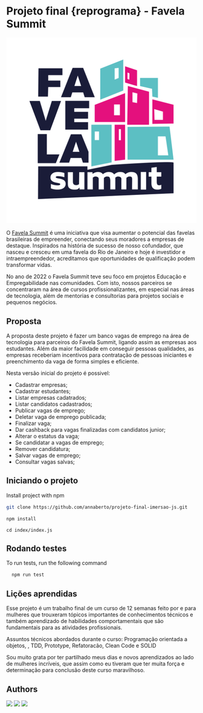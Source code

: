 # Projeto final {reprograma} - Favela Summit

<div align="center">
  <img src="./img/favela-summit.png" alt="favela summit"/>
</div>
<p align="justify">
  
O [Favela Summit](https://favelasummit.com/index) é uma iniciativa que visa aumentar o potencial das favelas brasileiras de empreender, conectando seus moradores a empresas de destaque. Inspirados na história de sucesso de nosso cofundador, que nasceu e cresceu em uma favela do Rio de Janeiro e hoje é investidor e intraempreendedor, acreditamos que oportunidades de qualificação podem transformar vidas.

No ano de 2022 o Favela Summit teve seu foco em projetos Educação e Empregabilidade nas comunidades. Com isto, nossos parceiros se concentraram na área de cursos profissionalizantes, em especial nas áreas de tecnologia, além de mentorias e consultorias para projetos sociais e pequenos negócios.

  </p>
  
## Proposta
A proposta deste projeto é fazer um banco vagas de emprego na área de tecnologia para parceiros do Favela Summit, ligando assim as empresas aos estudantes.  Além da maior facilidade em conseguir pessoas qualidades, as empresas receberiam incentivos para contratação de pessoas iniciantes e preenchimento da vaga de forma simples e eficiente.

Nesta versão inicial do projeto é possivel:

- Cadastrar empresas;
- Cadastrar estudantes;
- Listar empresas cadatrados;
- Listar candidatos cadastrados;
- Publicar vagas de emprego;
- Deletar vaga de emprego publicada;
- Finalizar vaga;
- Dar cashback para vagas finalizadas com candidatos junior;
- Alterar o estatus da vaga;
- Se candidatar a vagas de emprego;
- Remover candidatura;
- Salvar vagas de emprego;
- Consultar vagas salvas;

## Iniciando o projeto

Install project with npm

```bash
git clone https://github.com/annaberto/projeto-final-imersao-js.git
```

```
npm install
```

```
cd index/index.js
```

## Rodando testes

To run tests, run the following command

```bash
  npm run test
```

## Lições aprendidas

Esse projeto é um trabalho final de um curso de 12 semanas feito por e para mulheres que trouxeram tópicos importantes de conhecimentos técnicos e também aprendizado de habilidades comportamentais que são fundamentais para as atividades profissionais.

Assuntos técnicos abordados durante o curso: Programação orientada a objetos, , TDD, Prototype, Refatoracão, Clean Code e SOLID

Sou muito grata por ter partilhado meus dias e novos aprendizados ao lado de mulheres incríveis, que assim como eu tiveram que ter muita força e determinação para conclusão deste curso maravilhoso.

## Authors

<div> 
  <a href="https://www.linkedin.com/in/annaberto" target="_blank"><img src="https://img.shields.io/badge/-LinkedIn-%230077B5?style=for-the-badge&logo=linkedin&logoColor=white" target="_blank"></a>   
  <a href = "https://github.com/annaberto"><img src="https://img.shields.io/badge/GitHub-black?style=for-the-badge&logo=github&logoColor=white" target="_blank"></a>
  <a href = "mailto:raphaelaberto@gmail.com"><img src="https://img.shields.io/badge/Gmail-D14836?style=for-the-badge&logo=gmail&logoColor=white" target="_blank"></a>
